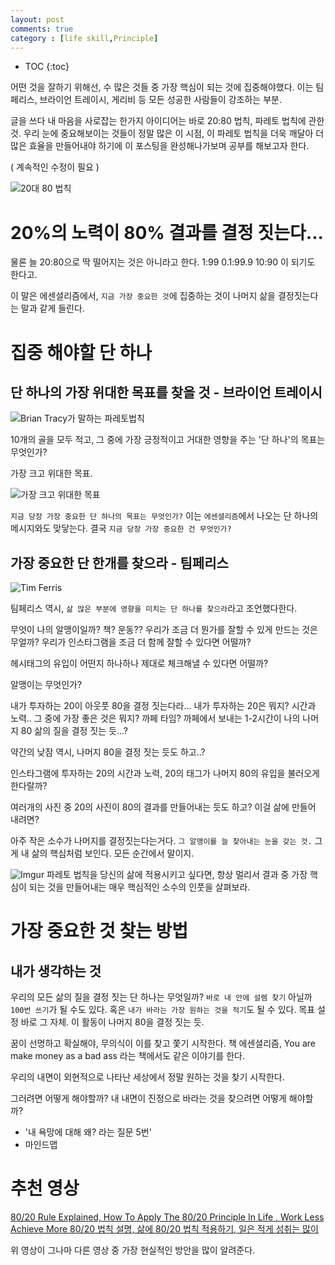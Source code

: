 ```yaml
---
layout: post
comments: true
category : [life skill,Principle]
---
```


* TOC
{:toc}

어떤 것을 잘하기 위해선, 수 많은 것들 중 가장 핵심이 되는 것에 집중해야했다. 이는 팀페리스, 브라이언 트레이시, 게리비 등 모든 성공한 사람들이 강조하는 부분.

글을 쓰다 내 마음을 사로잡는 한가지 아이디어는 바로 20:80 법칙, 파레토 법칙에 관한 것. 우리 눈에 중요해보이는 것들이 정말 많은 이 시점, 이 파레토 법칙을 더욱 깨달아 더 많은 효율을 만들어내야 하기에 이 포스팅을 완성해나가보며 공부를 해보고자 한다.

( 계속적인 수정이 필요 )

![20대 80 법칙](https://i.imgur.com/49zSU9i.png)

# 20%의 노력이 80% 결과를 결정 짓는다...

물론 늘 20:80으로 딱 떨어지는 것은 아니라고 한다.
1:99
0.1:99.9
10:90 이 되기도 한다고.

이 말은 에센셜리즘에서, `지금 가장 중요한 것`에 집중하는 것이 나머지 삶을 결정짓는다는 말과 같게 들린다.

# 집중 해야할 단 하나

## 단 하나의 가장 위대한 목표를 찾을 것 - 브라이언 트레이시

![Brian Tracy가 말하는 파레토법칙](https://i.imgur.com/51g0hzE.jpg)

10개의 골을 모두 적고, 그 중에 가장 긍정적이고 거대한 영향을 주는 '단 하나'의 목표는 무엇인가?

가장 크고 위대한 목표.

![가장 크고 위대한 목표](https://i.imgur.com/QVsNM2G.png)


`지금 당장 가장 중요한 단 하나의 목표는 무엇인가?`
이는 `에센셜리즘`에서 나오는 단 하나의 메시지와도 맞닿는다.
결국 `지금 당장 가장 중요한 건 무엇인가?`


## 가장 중요한 단 한개를 찾으라 - 팀페리스

![Tim Ferris](https://m.media-amazon.com/images/M/MV5BMTg5MzYxMTg0NF5BMl5BanBnXkFtZTgwNTM2MTA2MDI@._V1_.jpg)

팀페리스 역시, `삶 많은 부분에 영향을 미치는 단 하나를 찾으라`라고 조언했다한다.


무엇이 나의 알맹이일까?
책?
운동??
우리가 조금 더 뭔가를 잘할 수 있게 만드는 것은 무얼까?
우리가 인스타그램을 조금 더 함께 잘할 수 있다면 어떨까?

헤시태그의 
유입이 어떤지 하나하나 제대로 체크해낼 수 있다면 어떨까?

알맹이는 무엇인가?

내가 투자하는 20이 아웃풋 80을 결정 짓는다라...
내가 투자하는 20은 뭐지?
시간과 노력..
그 중에 가장 좋은 것은 뭐지?
까페 타임?
까페에서 보내는 1-2시간이 나의 나머지 80 삶의 질을 결정 짓는 듯...?

약간의 낮잠 역시, 나머지 80을 결정 짓는 듯도 하고..?

인스타그램에 투자하는 20의 시간과 노력, 20의 태그가 나머지 80의 유입을 불러오게 한다랄까?

여러개의 사진 중 20의 사진이 80의 결과를 만들어내는 듯도 하고?
이걸 삶에 만들어 내려면?

아주 작은 소수가 나머지를 결정짓는다는거다.
`그 알맹이를 늘 찾아내는 눈을 갖는 것.`
그게 내 삶의 핵심처럼 보인다.
모든 순간에서 말이지.


![Imgur](https://i.imgur.com/frIbFGZ.png) 
파레토 법칙을 당신의 삶에 적용시키고 싶다면, 항상 멀리서 결과 중 가장 핵심이 되는 것을 만들어내는 매우 핵심적인 소수의 인풋을  살펴보라.


# 가장 중요한 것 찾는 방법

## 내가 생각하는 것

우리의 모든 삶의 질을 결정 짓는 단 하나는 무엇일까?
`바로 내 안에 설렘 찾기` 아닐까
`100번 쓰기`가 될 수도 있다. 혹은 `내가 바라는 가장 원하는 것을 적기`도 될 수 있다.
목표 설정 바로 그 자체.
이 활동이 나머지 80을 결정 짓는 듯.

꿈이 선명하고 확실해야, 무의식이 이를 찾고 쫓기 시작한다.
책 에센셜리즘, You are make money as a bad ass 라는 책에서도 같은 이야기를 한다.

우리의 내면이 외현적으로 나타난 세상에서 정말 원하는 것을 찾기 시작한다.

그러려면 어떻게 해야할까?
내 내면이 진정으로 바라는 것을 찾으려면 어떻게 해야할까?
 
- '내 욕망에 대해 왜? 라는 질문 5번'
- 마인드맵


# 추천 영상

[80/20 Rule Explained, How To Apply The 80/20 Principle In Life , Work Less Achieve More 80/20 법칙 설명, 삶에 80/20 법칙 적용하기, 일은 적게 성취는 많이](https://www.youtube.com/embed/QPwJmtACUO4)

위 영상이 그나마 다른 영상 중 가장 현실적인 방안을 많이 알려준다.

